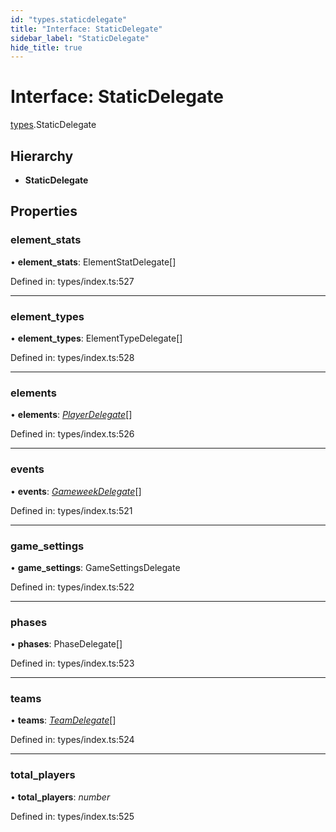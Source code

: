 ```yaml
---
id: "types.staticdelegate"
title: "Interface: StaticDelegate"
sidebar_label: "StaticDelegate"
hide_title: true
---
```


# Interface: StaticDelegate

[types](../modules/types.md).StaticDelegate

## Hierarchy

* **StaticDelegate**

## Properties

### element\_stats

• **element\_stats**: ElementStatDelegate[]

Defined in: types/index.ts:527

___

### element\_types

• **element\_types**: ElementTypeDelegate[]

Defined in: types/index.ts:528

___

### elements

• **elements**: [*PlayerDelegate*](../modules/types.md#playerdelegate)[]

Defined in: types/index.ts:526

___

### events

• **events**: [*GameweekDelegate*](../modules/types.md#gameweekdelegate)[]

Defined in: types/index.ts:521

___

### game\_settings

• **game\_settings**: GameSettingsDelegate

Defined in: types/index.ts:522

___

### phases

• **phases**: PhaseDelegate[]

Defined in: types/index.ts:523

___

### teams

• **teams**: [*TeamDelegate*](../modules/types.md#teamdelegate)[]

Defined in: types/index.ts:524

___

### total\_players

• **total\_players**: *number*

Defined in: types/index.ts:525
